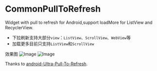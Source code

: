 # CommonPullToRefresh
Widget with pull to refresh for Android,support loadMore for ListView and RecyclerView.

* 下拉刷新支持大部分`view`：`ListView`、`ScrollView`、`WebView`等
* 加载更多目前只支持`ListView`和`ScrollView`

 效果图
 ![Image]() ![Image]()
 
 Thanks to [android-Ultra-Pull-To-Refresh](https://github.com/liaohuqiu/android-Ultra-Pull-To-Refresh).
